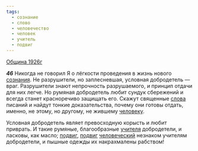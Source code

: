 ```yaml
---
tags:
  - сознание
  - слово
  - человечество
  - человек
  - учитель
  - подвиг
---
```


[Община 1926г](https://127.0.0.1:4002/agni/1926)

___46___
Никогда не говорил Я о лёгкости проведения в жизнь нового [сознания](../../../tags/#сознание). Не разрушители, но заплесневшая, условная добродетель — враг. Разрушители знают непрочность разрушаемого, и принцип отдачи для них легче. Но румяная добродетель любит сундук сбережений и всегда станет красноречиво защищать его. Скажут священные [слова](../../../tags/#слово) писаний и найдут тонкие доказательства, почему они готовы отдать, именно, не этому, но другому, не жившему [человеку](../../../tags/#человек).   

Условная добродетель являет превосходную корысть и любит приврать. И такие румяные, благообразные [учителя](../../../tags/#учитель) добродетели, и ласковы, как масло; [подвиг](../../../tags/#подвиг), [подвиг](../../../tags/#подвиг) [человеческий](../../../tags/#человечество) незнаком учителям добродетели, и пышные одежды их накрахмалены рабством!   

